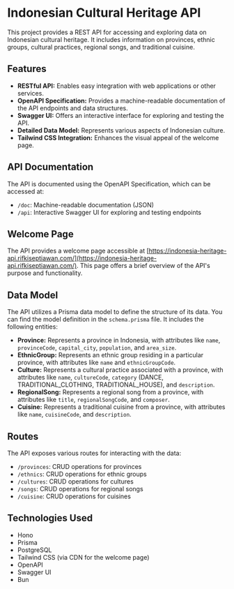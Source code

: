 # Indonesian Cultural Heritage API

This project provides a REST API for accessing and exploring data on Indonesian cultural heritage. It includes information on provinces, ethnic groups, cultural practices, regional songs, and traditional cuisine.

## Features

*   **RESTful API:** Enables easy integration with web applications or other services.
*   **OpenAPI Specification:** Provides a machine-readable documentation of the API endpoints and data structures.
*   **Swagger UI:** Offers an interactive interface for exploring and testing the API.
*   **Detailed Data Model:** Represents various aspects of Indonesian culture.
*   **Tailwind CSS Integration:** Enhances the visual appeal of the welcome page.


## API Documentation

The API is documented using the OpenAPI Specification, which can be accessed at:

*   `/doc`: Machine-readable documentation (JSON)
*   `/api`: Interactive Swagger UI for exploring and testing endpoints

## Welcome Page

The API provides a welcome page accessible at [https://indonesia-heritage-api.rifkiseptiawan.com/](https://indonesia-heritage-api.rifkiseptiawan.com/). This page offers a brief overview of the API's purpose and functionality.

## Data Model

The API utilizes a Prisma data model to define the structure of its data. You can find the model definition in the `schema.prisma` file. It includes the following entities:

*   **Province:** Represents a province in Indonesia, with attributes like `name`, `provinceCode`, `capital_city`, `population`, and `area_size`.
*   **EthnicGroup:** Represents an ethnic group residing in a particular province, with attributes like `name` and `ethnicGroupCode`.
*   **Culture:** Represents a cultural practice associated with a province, with attributes like `name`, `cultureCode`, `category` (DANCE, TRADITIONAL\_CLOTHING, TRADITIONAL\_HOUSE), and `description`.
*   **RegionalSong:** Represents a regional song from a province, with attributes like `title`, `regionalSongCode`, and `composer`.
*   **Cuisine:** Represents a traditional cuisine from a province, with attributes like `name`, `cuisineCode`, and `description`.

## Routes

The API exposes various routes for interacting with the data:

*   `/provinces`: CRUD operations for provinces
*   `/ethnics`: CRUD operations for ethnic groups
*   `/cultures`: CRUD operations for cultures
*   `/songs`: CRUD operations for regional songs
*   `/cuisine`: CRUD operations for cuisines

## Technologies Used

*   Hono
*   Prisma
*   PostgreSQL
*   Tailwind CSS (via CDN for the welcome page)
*   OpenAPI
*   Swagger UI
*   Bun